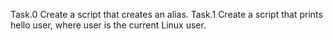 Task.0
Create a script that creates an alias.
Task.1
Create a script that prints hello user, where user is the current Linux user.

